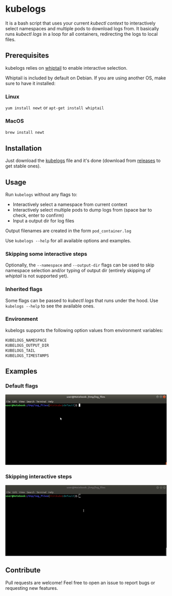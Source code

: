<!--
  Title: kubelogs
  Description: Interactively dump logs from multiple Kubernetes containers.
  Author: eduardobaitello
  -->

# kubelogs
It is a bash script that uses your current _kubectl context_ to interactively select namespaces and multiple pods to download logs from. It basically runs _kubectl logs_ in a loop for all containers, redirecting the logs to local files.

## Prerequisites
kubelogs relies on [whiptail](https://linux.die.net/man/1/whiptail) to enable interactive selection.

Whiptail is included by default on Debian. If you are using another OS, make sure to have it installed:

### Linux
`yum install newt` or `apt-get install whiptail`

### MacOS
`brew install newt`

## Installation
Just download the [kubelogs](kubelogs) file and it's done (download from [releases](https://github.com/eduardobaitello/kubelogs/releases) to get stable ones).

## Usage
Run `kubelogs` without any flags to:
* Interactively select a namespace from current context
* Interactively select multiple pods to dump logs from (space bar to check, enter to confirm)
* Input a output dir for log files

Output filenames are created in the form `pod_container.log`

Use `kubelogs --help` for all available options and examples.

### Skipping some interactive steps
Optionally, the `--namespace` and `--output-dir` flags can be used to skip namespace selection and/or typing of output dir (entirely skipping of _whiptail_ is not supported yet).

### Inherited flags
Some flags can be passed to _kubectl logs_ that runs under the hood. Use `kubelogs --help` to see the available ones.

### Environment
kubelogs supports the following option values from environment variables:
```
KUBELOGS_NAMESPACE
KUBELOGS_OUTPUT_DIR
KUBELOGS_TAIL
KUBELOGS_TIMESTAMPS
```

## Examples
### Default flags
![](examples/kubelogs_no_flags.gif)

### Skipping interactive steps
![](examples/kubelogs_skipping_interactive.gif)

## Contribute
Pull requests are welcome!
Feel free to open an issue to report bugs or requesting new features.
